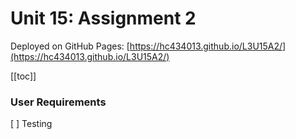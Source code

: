 # Unit 15: Assignment 2

Deployed on GitHub Pages: [https://hc434013.github.io/L3U15A2/](https://hc434013.github.io/L3U15A2/)

[[toc]]


### User Requirements

[ ] Testing
